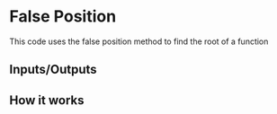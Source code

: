 # False Position
This code uses the false position method to find the root of a function
## Inputs/Outputs

## How it works
